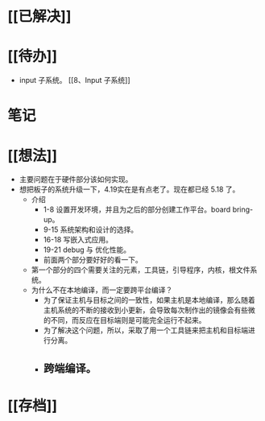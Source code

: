 # [[已解决]]

# [[待办]]
- input 子系统。 [[8、Input 子系统]] 

# 笔记

# [[想法]]
- 主要问题在于硬件部分该如何实现。
- 想把板子的系统升级一下，4.19实在是有点老了。现在都已经 5.18 了。
	- 介绍
		- 1-8 设置开发环境，并且为之后的部分创建工作平台。board bring-up。
		- 9-15 系统架构和设计的选择。
		- 16-18 写嵌入式应用。
		- 19-21 debug 与 优化性能。
		- 前面两个部分要好好的看一下。
	- 第一个部分的四个需要关注的元素，工具链，引导程序，内核，根文件系统。
	- 为什么不在本地编译，而一定要跨平台编译？
		- 为了保证主机与目标之间的一致性，如果主机是本地编译，那么随着主机系统的不断的接收到小更新，会导致每次制作出的镜像会有些微的不同，而反应在目标端则是可能完全运行不起来。
		- 为了解决这个问题，所以，采取了用一个工具链来把主机和目标端进行分离。
		- 跨端编译。
			- 

# [[存档]]